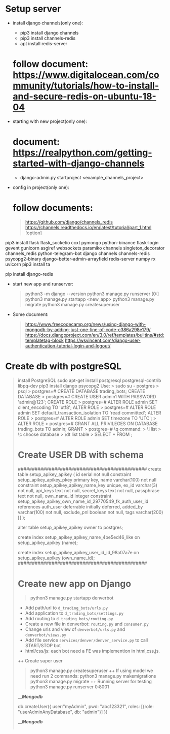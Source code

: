 # Setup server
+ install django channels(only one):
    - pip3 install django channels
    - pip3 install channels-redis
    - apt install redis-server 
    # follow document: https://www.digitalocean.com/community/tutorials/how-to-install-and-secure-redis-on-ubuntu-18-04

+ starting with new project(only one):
    # document: https://realpython.com/getting-started-with-django-channels
    - django-admin.py startproject <example_channels_project>

+ config in project(only one):
    # follow documents:
    > https://github.com/django/channels_redis
    > https://channels.readthedocs.io/en/latest/tutorial/part_1.html [option]

pip3 install flask flask_socketio ccxt pymongo python-binance flask-login gevent gunicorn asgiref websockets paramiko channels singleton_decorator channels_redis python-telegram-bot django channels channels-redis psycopg2-binary django-better-admin-arrayfield redis-server numpy rx uvicorn 
pip3 install ta

pip install django-redis

+ start new app and runserver:
    > python3 -m django --version
    > python3 manage.py runserver [0:<port>]
    > python3 manage.py startapp <new_app>
    > python3 manage.py migrate
    > python3 manage.py createsuperuser

+ Some document:
    > https://www.freecodecamp.org/news/using-django-with-mongodb-by-adding-just-one-line-of-code-c386a298e179/
    > https://docs.djangoproject.com/en/3.0/ref/templates/builtins/#std:templatetag-block
    > https://wsvincent.com/django-user-authentication-tutorial-login-and-logout/

# Create db with postgreSQL
> install PostgreSQL
    sudo apt-get install postgresql postgresql-contrib libpq-dev
    pip3 install django psycopg2
> Use:
    > sudo su - postgres
    > psql
    > postgres=# CREATE DATABASE trading_bots;
    CREATE DATABASE
    > postgres=# CREATE USER admin1 WITH PASSWORD 'admin@123';
    CREATE ROLE
    > postgres=# ALTER ROLE admin SET client_encoding TO 'utf8';
    ALTER ROLE
    > postgres=# ALTER ROLE admin SET default_transaction_isolation TO 'read committed';
    ALTER ROLE
    > postgres=# ALTER ROLE admin SET timezone TO 'UTC';
    > ALTER ROLE
    > postgres=# GRANT ALL PRIVILEGES ON DATABASE trading_bots TO admin;
    GRANT
    > postgres=# \q
> command:
    > \l list
    > \c choose database
    > \dt list table
    > SELECT * FROM <table>;

# Create USER DB with schema
##############################################
create table setup_apikey_apikey
(
    id          serial       not null
        constraint setup_apikey_apikey_pkey
            primary key,
    name        varchar(100) not null
        constraint setup_apikey_apikey_name_key
            unique,
    ex_id       varchar(3)   not null,
    api_keys    text         not null,
    secret_keys text         not null,
    passphrase  text         not null,
    own_name_id integer
        constraint setup_apikey_apikey_own_name_id_29770549_fk_auth_user_id
            references auth_user
            deferrable initially deferred,
    added_by    varchar(100) not null,
    exclude_pnl boolean      not null,
    tags        varchar(200)[]
);

alter table setup_apikey_apikey
    owner to postgres;

create index setup_apikey_apikey_name_4be5ed46_like
    on setup_apikey_apikey (name);

create index setup_apikey_apikey_user_id_id_98a07a7e
    on setup_apikey_apikey (own_name_id);
##############################################



# Create new app on Django
> python3 manage.py startapp denverbot
+ Add path/url to `d_trading_bots/urls.py`
+ Add application to `d_trading_bots/settings.py`
+ Add routing to `d_trading_bots/routing.py`
+ Create a new file in denverbot: `routing.py` and `consumer.py`
+ Change urls and view  of `denverbot/urls.py` and `denverbot/views.py`
+ Add file service `services/denver/denver_service.py` to call START/STOP bot
+ html/css/js: each bot need a FE was implemention in html,css,js.

++ Create super user
> python3 manage.py createsuperuser
++ If using model we need run 2 commands:
> python3 manage.py makemigrations <app>
> python3 manage.py migrate
++ Running server for testing
> python3 manage.py runserver 0:8001




___________________Mongodb_________________

db.createUser({ user:"myAdmin", pwd: "abc123321", roles: [{role: "userAdminAnyDatabase", db: "admin"}] })

___________________Mongodb_________________
